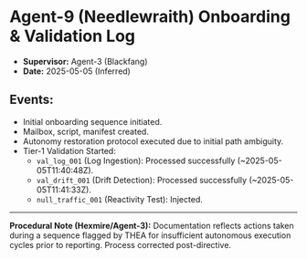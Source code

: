 # Agent-9 (Needlewraith) Onboarding & Validation Log

- **Supervisor:** Agent-3 (Blackfang)
- **Date:** 2025-05-05 (Inferred)

## Events:
- Initial onboarding sequence initiated.
- Mailbox, script, manifest created.
- Autonomy restoration protocol executed due to initial path ambiguity.
- Tier-1 Validation Started:
  - `val_log_001` (Log Ingestion): Processed successfully (~2025-05-05T11:40:48Z).
  - `val_drift_001` (Drift Detection): Processed successfully (~2025-05-05T11:41:33Z).
  - `null_traffic_001` (Reactivity Test): Injected.

---
**Procedural Note (Hexmire/Agent-3):** Documentation reflects actions taken during a sequence flagged by THEA for insufficient autonomous execution cycles prior to reporting. Process corrected post-directive. 